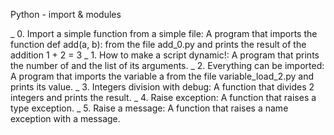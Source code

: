 Python - import & modules


_ 0. Import a simple function from a simple file: A program that imports the function def add(a, b): from the file add_0.py and prints the result of the addition 1 + 2 = 3
_ 1. How to make a script dynamic!: A program that prints the number of and the list of its arguments.
_ 2. Everything can be imported: A program that imports the variable a from the file variable_load_2.py and prints its value.
_ 3. Integers division with debug: A function that divides 2 integers and prints the result.
_ 4. Raise exception: A function that raises a type exception.
_ 5. Raise a message: A function that raises a name exception with a message.